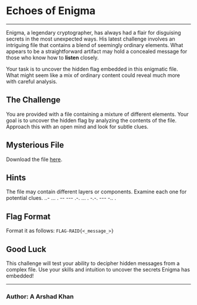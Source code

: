 # **Echoes of Enigma**

---

Enigma, a legendary cryptographer, has always had a flair for disguising secrets in the most unexpected ways. His latest challenge involves an intriguing file that contains a blend of seemingly ordinary elements. What appears to be a straightforward artifact may hold a concealed message for those who know how to **listen** closely.

Your task is to uncover the hidden flag embedded in this enigmatic file. What might seem like a mix of ordinary content could reveal much more with careful analysis.

## The Challenge

You are provided with a file containing a mixture of different elements. Your goal is to uncover the hidden flag by analyzing the contents of the file. Approach this with an open mind and look for subtle clues.

## Mysterious File

Download the file [here](./UNKNOWN).

## Hints

The file may contain different layers or components. Examine each one for potential clues.
..- ... . -- --- .-. ... . -.-. --- -.. .

## Flag Format

Format it as follows: `FLAG-RAID{<_message_>}`

## Good Luck

This challenge will test your ability to decipher hidden messages from a complex file. Use your skills and intuition to uncover the secrets Enigma has embedded!

---

### **Author**: A Arshad Khan

